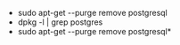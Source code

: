 - sudo apt-get --purge remove postgresql
- dpkg -l | grep postgres
- sudo apt-get --purge remove postgresql*

